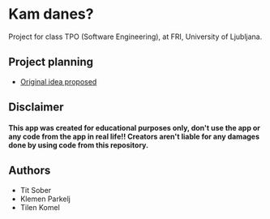 # Kam danes?

Project for class TPO (Software Engineering), at FRI, University of Ljubljana.

## Project planning

- [Original idea proposed](https://github.com/KomelT/KamDanes/blob/master/.idea/original_idea_porposed.md)

## Disclaimer

#### This app was created for educational purposes only, don't use the app or any code from the app in real life!! Creators aren't liable for any damages done by using code from this repository.

## Authors

- Tit Sober
- Klemen Parkelj
- Tilen Komel
